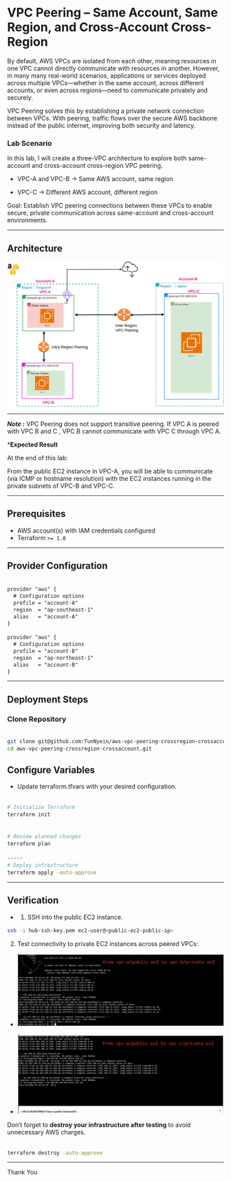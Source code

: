 # VPC Peering – Same Account, Same Region, and Cross-Account Cross-Region

By default, AWS VPCs are isolated from each other, meaning resources in one VPC cannot directly communicate with resources in another. However, in many many real-world scenarios, applications or services deployed across multiple VPCs—whether in the same account, across different accounts, or even across regions—need to communicate privately and securely.

VPC Peering solves this by establishing a private network connection between VPCs. With peering, traffic flows over the secure AWS backbone instead of the public internet, improving both security and latency.

### Lab Scenario

In this lab, I will create a three-VPC architecture to explore both same-account and cross-account cross-region VPC peering.

- VPC-A and VPC-B → Same AWS account, same region

- VPC-C → Different AWS account, different region

Goal: Establish VPC peering connections between these VPCs to enable secure, private communication across same-account and cross-account environments.

---

## Architecture

![alt text](assets/archit.png)

---
***Note :*** VPC Peering does not support transitive peering. If VPC A is peered with VPC B and C , VPC B cannot communicate with VPC C through VPC A.

***Expected Result**

At the end of this lab:

From the public EC2 instance in VPC-A, you will be able to communicate (via ICMP or hostname resolution) with the EC2 instances running in the private subnets of VPC-B and VPC-C.

---

## Prerequisites
- AWS account(s) with IAM credentials configured
- Terraform `>= 1.0`

---

## Provider Configuration

```hcl

provider "aws" {
  # Configuration options
  profile = "account-A"
  region  = "ap-southeast-1"
  alias   = "account-A"
}

provider "aws" {
  # Configuration options
  profile = "account-B"
  region  = "ap-northeast-1"
  alias   = "account-B"
}

```
--- 
## Deployment Steps

### Clone Repository

```bash

git clone git@github.com:TunNyein/aws-vpc-peering-crossregion-crossaccount.git
cd aws-vpc-peering-crossregion-crossaccount.git

```
## Configure Variables

- Update terraform.tfvars with your desired configuration.

```bash

# Initialize Terraform
terraform init


# Review planned changes
terraform plan

-----
# Deploy infrastructure
terraform apply -auto-approve


```
---


## Verification

- 1. SSH into the public EC2 instance.

```bash
ssh -i hub-ssh-key.pem ec2-user@<public-ec2-public-ip>

```

2. Test connectivity to private EC2 instances across peered VPCs:

- ![alt text](assets/vpca-to-vpcb.png)

- ![alt text](assets/vpca-to-vpcc.png)


Don’t forget to **destroy your infrastructure after testing** to avoid unnecessary AWS charges.

```bash

terraform destroy -auto-approve


```
---

Thank You